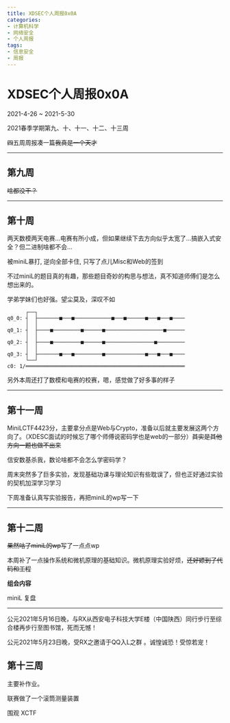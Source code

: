 ```yaml
---
title: XDSEC个人周报0x0A
categories: 
- 计算机科学
- 网络安全
- 个人周报
tags: 
- 信息安全
- 周报
---
```



# XDSEC个人周报0x0A

2021-4-26 ~ 2021-5-30

2021春季学期第九、十、十一、十二、十三周

~~四~~五周周报凑一篇~~我真是一个天才~~

<!--more-->

---

## 第九周

~~啥都没干？~~

---

## 第十周

两天数模两天电赛...电赛有所小成，但如果继续下去方向似乎太宽了...搞嵌入式安全？但二进制啥都不会...

被miniL暴打, 逆向全部卡住, 只写了点儿Misc和Web的签到

不过miniL的题目真的有趣，那些题目奇妙的构思与想法，真不知道师傅们是怎么想出来的。

学弟学妹们也好强。望尘莫及，深叹不如

```
      ┌──┐  
q0_0: ┤  ├───────■───■────────────■───■──────■───■───■────
      │  │             
q0_1: ┤  ├────■─────────■──────■───────────────────■──────
      │  │        
q0_2: ┤  ├────■─────────■──────■────────────────■─────────
      │  │               
q0_3: ┤  ├───────■───■─────────■─────────────■───■───■────
      └──┘                 
c0: 1/════════════════════════════════════════════════════

```

另外本周还打了数模和电赛的校赛，嗯，感觉做了好多事的样子

---

## 第十一周

MiniLCTF4423分，主要拿分点是Web与Crypto，准备以后就主要发展这两个方向了。（XDESC面试的时候忘了哪个师傅说密码学也是web的一部分）~~其实是其他方向一题也做不出来~~

信安数基杀我，数论啥都不会怎么学密码学？

周末突然多了巨多实验，发现基础功课与理论知识有些耽误了，但也正好通过实验的契机加深学习学习

下周准备认真写实验报告，再把miniL的wp写一下

---

## 第十二周

~~果然咕了miniL的wp~~写了一点点wp

本周补了一点操作系统和微机原理的基础知识。微机原理实验好烦，~~还好嫖到了代码和工程~~

**组会内容**

miniL 复盘

---

公元2021年5月16日晚，与RX从西安电子科技大学E楼（中国陕西）同行步行至综合楼再步行至图书馆，死而无憾！

公元2021年5月23日晚，受RX之邀请于QQ入L之群 。诚惶诚恐！受惊若宠！

## 第十三周

主要补作业。

联赛做了一个滚筒测量装置

围观 XCTF
